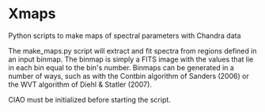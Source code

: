 Xmaps
=====

Python scripts to make maps of spectral parameters with Chandra data

The make_maps.py script will extract and fit spectra from regions defined 
in an input binmap. The binmap is simply a FITS image with the values that
lie in each bin equal to the bin's number. Binmaps can be generated in a 
number of ways, such as with the Contbin algorithm of Sanders (2006) or 
the WVT algorithm of Diehl & Statler (2007).

CIAO must be initialized before starting the script.
